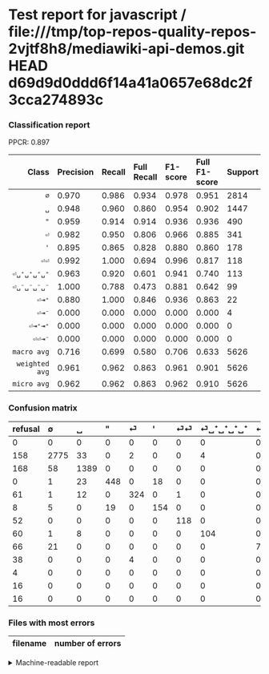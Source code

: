 # Test report for javascript / file:///tmp/top-repos-quality-repos-2vjtf8h8/mediawiki-api-demos.git HEAD d69d9d0ddd6f14a41a0657e68dc2f3cca274893c

### Classification report

PPCR: 0.897

| Class | Precision | Recall | Full Recall | F1-score | Full F1-score | Support | Full Support | PPCR |
|------:|:----------|:-------|:------------|:---------|:---------|:--------|:-------------|:-----|
| `∅` | 0.970| 0.986| 0.934| 0.978| 0.951| 2814| 2972| 0.947 |
| `␣` | 0.948| 0.960| 0.860| 0.954| 0.902| 1447| 1615| 0.896 |
| `"` | 0.959| 0.914| 0.914| 0.936| 0.936| 490| 490| 1.000 |
| `⏎` | 0.982| 0.950| 0.806| 0.966| 0.885| 341| 402| 0.848 |
| `'` | 0.895| 0.865| 0.828| 0.880| 0.860| 178| 186| 0.957 |
| `⏎⏎` | 0.992| 1.000| 0.694| 0.996| 0.817| 118| 170| 0.694 |
| `⏎␣⁺␣⁺␣⁺␣⁺` | 0.963| 0.920| 0.601| 0.941| 0.740| 113| 173| 0.653 |
| `⏎␣⁻␣⁻␣⁻␣⁻` | 1.000| 0.788| 0.473| 0.881| 0.642| 99| 165| 0.600 |
| `⏎⇥⁺` | 0.880| 1.000| 0.846| 0.936| 0.863| 22| 26| 0.846 |
| `⏎⇥⁻` | 0.000| 0.000| 0.000| 0.000| 0.000| 4| 42| 0.095 |
| `⏎⇥⁺⇥⁺` | 0.000| 0.000| 0.000| 0.000| 0.000| 0| 16| 0.000 |
| `⏎⏎⇥⁻` | 0.000| 0.000| 0.000| 0.000| 0.000| 0| 16| 0.000 |
| `macro avg` | 0.716| 0.699| 0.580| 0.706| 0.633| 5626| 6273| 0.897 |
| `weighted avg` | 0.961| 0.962| 0.863| 0.961| 0.901| 5626| 6273| 0.897 |
| `micro avg` | 0.962| 0.962| 0.863| 0.962| 0.910| 5626| 6273| 0.897 |

### Confusion matrix

|refusal|  ∅| ␣| "| ⏎| '| ⏎⏎| ⏎␣⁺␣⁺␣⁺␣⁺| ⏎␣⁻␣⁻␣⁻␣⁻| ⏎⇥⁻| ⏎⇥⁺| ⏎⏎⇥⁻| ⏎⇥⁺⇥⁺| 
|:---|:---|:---|:---|:---|:---|:---|:---|:---|:---|:---|:---|:---|
|0 |0 |0 |0 |0 |0 |0 |0 |0 |0 |0 |0 |0 |
|158 |2775 |33 |0 |2 |0 |0 |4 |0 |0 |0 |0 |0 |
|168 |58 |1389 |0 |0 |0 |0 |0 |0 |0 |0 |0 |0 |
|0 |1 |23 |448 |0 |18 |0 |0 |0 |0 |0 |0 |0 |
|61 |1 |12 |0 |324 |0 |1 |0 |0 |0 |3 |0 |0 |
|8 |5 |0 |19 |0 |154 |0 |0 |0 |0 |0 |0 |0 |
|52 |0 |0 |0 |0 |0 |118 |0 |0 |0 |0 |0 |0 |
|60 |1 |8 |0 |0 |0 |0 |104 |0 |0 |0 |0 |0 |
|66 |21 |0 |0 |0 |0 |0 |0 |78 |0 |0 |0 |0 |
|38 |0 |0 |0 |4 |0 |0 |0 |0 |0 |0 |0 |0 |
|4 |0 |0 |0 |0 |0 |0 |0 |0 |0 |22 |0 |0 |
|16 |0 |0 |0 |0 |0 |0 |0 |0 |0 |0 |0 |0 |
|16 |0 |0 |0 |0 |0 |0 |0 |0 |0 |0 |0 |0 |

### Files with most errors

| filename | number of errors|
|:----:|:-----|

<details>
    <summary>Machine-readable report</summary>
```json
{
  "cl_report": {"\"": {"f1-score": 0.9362591431556948, "precision": 0.9593147751605996, "recall": 0.9142857142857143, "support": 490}, "\u0027": {"f1-score": 0.88, "precision": 0.8953488372093024, "recall": 0.8651685393258427, "support": 178}, "macro avg": {"f1-score": 0.7056874946834512, "precision": 0.7157304949874628, "recall": 0.6986576205086243, "support": 5626}, "micro avg": {"f1-score": 0.9619623178101671, "precision": 0.9619623178101671, "recall": 0.9619623178101671, "support": 5626}, "weighted avg": {"f1-score": 0.9613171714031102, "precision": 0.9613957445646762, "recall": 0.9619623178101671, "support": 5626}, "\u2205": {"f1-score": 0.9778012684989429, "precision": 0.9696016771488469, "recall": 0.9861407249466951, "support": 2814}, "\u23ce": {"f1-score": 0.9657228017883756, "precision": 0.9818181818181818, "recall": 0.9501466275659824, "support": 341}, "\u23ce\u21e5\u207a": {"f1-score": 0.9361702127659575, "precision": 0.88, "recall": 1.0, "support": 22}, "\u23ce\u21e5\u207a\u21e5\u207a": {"f1-score": 0.0, "precision": 0.0, "recall": 0.0, "support": 0}, "\u23ce\u21e5\u207b": {"f1-score": 0.0, "precision": 0.0, "recall": 0.0, "support": 4}, "\u23ce\u23ce": {"f1-score": 0.9957805907172996, "precision": 0.9915966386554622, "recall": 1.0, "support": 118}, "\u23ce\u23ce\u21e5\u207b": {"f1-score": 0.0, "precision": 0.0, "recall": 0.0, "support": 0}, "\u23ce\u2423\u207a\u2423\u207a\u2423\u207a\u2423\u207a": {"f1-score": 0.9411764705882353, "precision": 0.9629629629629629, "recall": 0.9203539823008849, "support": 113}, "\u23ce\u2423\u207b\u2423\u207b\u2423\u207b\u2423\u207b": {"f1-score": 0.8813559322033898, "precision": 1.0, "recall": 0.7878787878787878, "support": 99}, "\u2423": {"f1-score": 0.9539835164835164, "precision": 0.948122866894198, "recall": 0.9599170697995854, "support": 1447}},
  "cl_report_full": {"\"": {"f1-score": 0.9362591431556948, "precision": 0.9593147751605996, "recall": 0.9142857142857143, "support": 490}, "\u0027": {"f1-score": 0.8603351955307263, "precision": 0.8953488372093024, "recall": 0.8279569892473119, "support": 186}, "macro avg": {"f1-score": 0.6330542556488807, "precision": 0.7157304949874628, "recall": 0.5796786898209355, "support": 6273}, "micro avg": {"f1-score": 0.9096562736364401, "precision": 0.9619623178101671, "recall": 0.8627450980392157, "support": 6273}, "weighted avg": {"f1-score": 0.9013015529989512, "precision": 0.9512527767137028, "recall": 0.8627450980392157, "support": 6273}, "\u2205": {"f1-score": 0.9513198491600959, "precision": 0.9696016771488469, "recall": 0.9337146702557201, "support": 2972}, "\u23ce": {"f1-score": 0.8852459016393442, "precision": 0.9818181818181818, "recall": 0.8059701492537313, "support": 402}, "\u23ce\u21e5\u207a": {"f1-score": 0.8627450980392156, "precision": 0.88, "recall": 0.8461538461538461, "support": 26}, "\u23ce\u21e5\u207a\u21e5\u207a": {"f1-score": 0.0, "precision": 0.0, "recall": 0.0, "support": 16}, "\u23ce\u21e5\u207b": {"f1-score": 0.0, "precision": 0.0, "recall": 0.0, "support": 42}, "\u23ce\u23ce": {"f1-score": 0.8166089965397925, "precision": 0.9915966386554622, "recall": 0.6941176470588235, "support": 170}, "\u23ce\u23ce\u21e5\u207b": {"f1-score": 0.0, "precision": 0.0, "recall": 0.0, "support": 16}, "\u23ce\u2423\u207a\u2423\u207a\u2423\u207a\u2423\u207a": {"f1-score": 0.7402135231316727, "precision": 0.9629629629629629, "recall": 0.6011560693641619, "support": 173}, "\u23ce\u2423\u207b\u2423\u207b\u2423\u207b\u2423\u207b": {"f1-score": 0.6419753086419753, "precision": 1.0, "recall": 0.4727272727272727, "support": 165}, "\u2423": {"f1-score": 0.901948051948052, "precision": 0.948122866894198, "recall": 0.860061919504644, "support": 1615}},
  "ppcr": 0.8968595568308624
}
```
</details>
